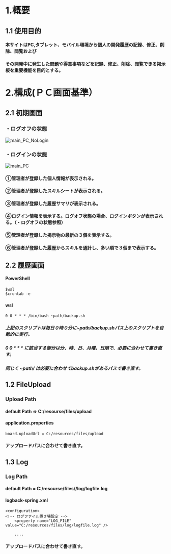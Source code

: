 # 1.概要

## 1.1 使用目的
#### 本サイトはPC,タブレット、モバイル環境から個人の開発履歴の記録、修正、削除、閲覧および
#### その開発中に発生した問題や得意事項などを記録、修正、削除、閲覧できる掲示板を重要機能を目的とする。

# 2.構成(ＰＣ画面基準）
## 2.1 初期画面

### ・ログオフの状態
![main_PC_NoLogin](https://github.com/JeongIn1994/Portfolio/assets/77004633/9dd738ed-6c69-4b26-a173-bf739d617e57)

### ・ログインの状態
![main_PC](https://github.com/JeongIn1994/Portfolio/assets/77004633/a2793fb7-9d6d-4d4c-aa2d-f25032e6454f)
#### ①管理者が登録した個人情報が表示される。
#### ②管理者が登録したスキルシートが表示される。
#### ③管理者が登録した履歴サマリが表示される。
#### ④ログイン情報を表示する。ログオフ状態の場合、ログインボタンが表示される。（・ログオフの状態参照）
#### ⑤管理者が登録した掲示物の最新の３個を表示する。
#### ⑥管理者が登録した履歴からスキルを通計し、多い順で３個まで表示する。

## 2.2 履歴画面


#### PowerShell
    $wsl
    $crontab -e
#### wsl
    0 0 * * * /bin/bash ~path/backup.sh
##### 上記のスクリプトは毎日０時０分に~path/backup.shパス上のスクリプトを自動的に実行。
##### 0 0 * * * に該当する部分は分、時、日、月曜、日順で、必要に合わせて書き直す。
##### 同じく ~path/ は必要に合わせてbackup.shがあるパスで書き直す。

## 1.2 FileUpload
### Upload Path 
#### default Path => C:/resourse/files/upload
#### application.properties 
    board.uploadUrl = C:/resources/files/upload
#### アップロードパスに合わせて書き直す。

## 1.3 Log
### Log Path
#### default Path = C:/resourse/files//log/logfile.log
#### logback-spring.xml
    <configuration>
    <!-- ログファイル置き場設定 -->
        <property name="LOG_FILE" value="C:/resources/files/log/logfile.log" />

        ....
#### アップロードパスに合わせて書き直す。
